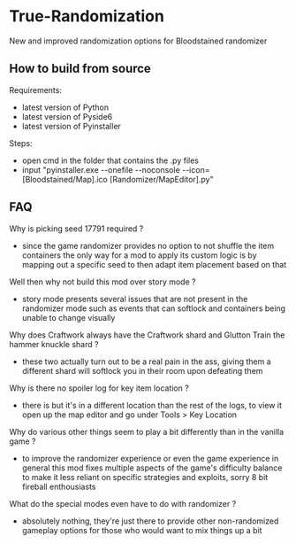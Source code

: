 # True-Randomization

New and improved randomization options for Bloodstained randomizer

## How to build from source

Requirements:
* latest version of Python
* latest version of Pyside6
* latest version of Pyinstaller

Steps:
* open cmd in the folder that contains the .py files
* input "pyinstaller.exe --onefile --noconsole --icon=[Bloodstained/Map].ico [Randomizer/MapEditor].py"

## FAQ

Why is picking seed 17791 required ?
* since the game randomizer provides no option to not shuffle the item containers the only way for a mod to apply its custom logic is by mapping out a specific seed to then adapt item placement based on that

Well then why not build this mod over story mode ?
* story mode presents several issues that are not present in the randomizer mode such as events that can softlock and containers being unable to change visually

Why does Craftwork always have the Craftwork shard and Glutton Train the hammer knuckle shard ?
* these two actually turn out to be a real pain in the ass, giving them a different shard will softlock you in their room upon defeating them

Why is there no spoiler log for key item location ?
* there is but it's in a different location than the rest of the logs, to view it open up the map editor and go under Tools > Key Location

Why do various other things seem to play a bit differently than in the vanilla game ?
* to improve the randomizer experience or even the game experience in general this mod fixes multiple aspects of the game's difficulty balance to make it less reliant on specific strategies and exploits, sorry 8 bit fireball enthousiasts

What do the special modes even have to do with randomizer ?
* absolutely nothing, they're just there to provide other non-randomized gameplay options for those who would want to mix things up a bit
